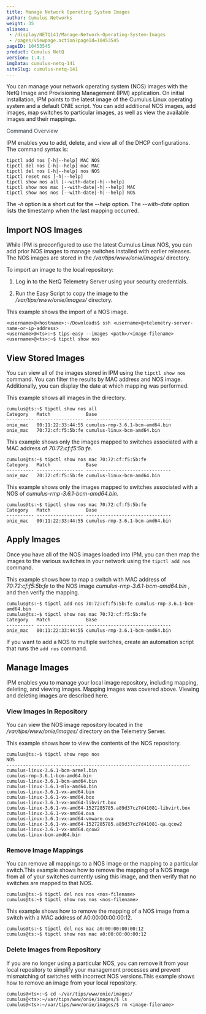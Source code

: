 ```yaml
---
title: Manage Network Operating System Images
author: Cumulus Networks
weight: 35
aliases:
 - /display/NETQ141/Manage-Network-Operating-System-Images
 - /pages/viewpage.action?pageId=10453545
pageID: 10453545
product: Cumulus NetQ
version: 1.4.1
imgData: cumulus-netq-141
siteSlug: cumulus-netq-141
---
```

You can manage your network operating system (NOS) images with the NetQ
Image and Provisioning Management (IPM) application. On initial
installation, IPM points to the latest image of the Cumulus Linux
operating system and a default ONIE script. You can add additional NOS
images, add images, map switches to particular images, as well as view
the available images and their mappings.

<span style="color: #36424a;"> Command Overview </span>

IPM enables you to add, delete, and view all of the DHCP configurations.
The command syntax is:

    tipctl add nos [-h|--help] MAC NOS
    tipctl del nos [-h|--help] mac MAC
    tipctl del nos [-h|--help] nos NOS 
    tipctl reset nos [-h|--help]
    tipctl show nos all [--with-date|-h|--help]
    tipctl show nos mac [--with-date|-h|--help] MAC 
    tipctl show nos nos [--with-date|-h|--help] NOS

<span style="color: #000000;"> The </span> *-h*
<span style="color: #000000;"> option is a short cut for the *--help*
option. </span> The *--with-date* option lists the timestamp when the
last mapping occurred.

## <span>Import NOS Images</span>

While IPM is preconfigured to use the latest Cumulus Linux NOS, you can
add prior NOS images to manage switches installed with earlier releases.
The NOS images are stored in the */var/tips/www/onie/images/* directory.

To import an image to the local repository:

1.  Log in to the NetQ Telemetry Server using your security credentials.

2.  Run the Easy Script to copy the image to the
    */var/tips/www/onie/images/* directory.

This example shows the import of a NOS image.

    <username>@<hostname>:~/Downloads$ ssh <username>@<telemetry-server-name-or-ip-address>
    <username>@<ts>:~$ tips-easy --images <path>/<image-filename>
    <username>@<ts>:~$ tipctl show nos

## <span>View Stored Images</span>

You can view all of the images stored in IPM using the `tipctl show nos`
command. You can filter the results by MAC address and NOS image.
Additionally, you can display the date at which mapping was performed.

This example shows all images in the directory.

    cumulus@ts:~$ tipctl show nos all
    Category   Match             Base
    ---------- ----------------- -------------------------------
    onie_mac   00:11:22:33:44:55 cumulus-rmp-3.6.1-bcm-amd64.bin
    onie_mac   70:72:cf:f5:5b:fe cumulus-linux-bcm-amd64.bin

This example shows only the images mapped to switches associated with a
MAC address of *70:72:cf:f5:5b:fe*.

    cumulus@ts:~$ tipctl show nos mac 70:72:cf:f5:5b:fe
    Category   Match             Base
    ---------- ----------------- -------------------------------
    onie_mac   70:72:cf:f5:5b:fe cumulus-linux-bcm-amd64.bin

This example shows only the images mapped to switches associated with a
NOS of *cumulus-rmp-3.6.1-bcm-amd64.bin*.

    cumulus@ts:~$ tipctl show nos mac 70:72:cf:f5:5b:fe
    Category   Match             Base
    ---------- ----------------- -------------------------------
    onie_mac   00:11:22:33:44:55 cumulus-rmp-3.6.1-bcm-amd64.bin

## <span>Apply Images</span>

Once you have all of the NOS images loaded into IPM, you can then map
the images to the various switches in your network using the `tipctl add
nos` command.

This example shows how to map a switch with MAC address of
*70:72:cf:f5:5b:fe* to the NOS image *cumulus-rmp-3.6.1-bcm-amd64.bin* ,
and then verify the mapping.

    cumulus@ts:~$ tipctl add nos 70:72:cf:f5:5b:fe cumulus-rmp-3.6.1-bcm-amd64.bin
    cumulus@ts:~$ tipctl show nos mac 70:72:cf:f5:5b:fe
    Category   Match             Base
    ---------- ----------------- -------------------------------
    onie_mac   00:11:22:33:44:55 cumulus-rmp-3.6.1-bcm-amd64.bin

If you want to add a NOS to multiple switches, create an automation
script that runs the `add nos` command.

## <span>Manage Images </span>

IPM enables you to manage your local image repository, including
mapping, deleting, and viewing images. Mapping images was covered above.
Viewing and deleting images are described here.

### <span>View Images in Repository</span>

You can view the NOS image repository located in the
*/var/tips/www/onie/images/* directory on the Telemetry Server.

This example shows how to view the contents of the NOS repository.

    cumulus@ts:~$ tipctl show repo nos 
    NOS
    -------------------------------------------------------------------
    cumulus-linux-3.6.1-bcm-armel.bin
    cumulus-rmp-3.6.1-bcm-amd64.bin
    cumulus-linux-3.6.1-bcm-amd64.bin
    cumulus-linux-3.6.1-mlx-amd64.bin
    cumulus-linux-3.6.1-vx-amd64.bin
    cumulus-linux-3.6.1-vx-amd64.box
    cumulus-linux-3.6.1-vx-amd64-libvirt.box
    cumulus-linux-3.6.1-vx-amd64-1527285785.a89d37cz7d41081-libvirt.box
    cumulus-linux-3.6.1-vx-amd64.ova
    cumulus-linux-3.6.1-vx-amd64-vmware.ova
    cumulus-linux-3.6.1-vx-amd64-1527285785.a89d37cz7d41081-qa.qcow2
    cumulus-linux-3.6.1-vx-amd64.qcow2
    cumulus-linux-bcm-amd64.bin

### <span>Remove Image Mappings</span>

You can remove all mappings to a NOS image or the mapping to a
particular switch.This example shows how to remove the mapping of a NOS
image from all of your switches currently using this image, and then
verify that no switches are mapped to that NOS.

    cumulus@ts:~$ tipctl del nos nos <nos-filename>
    cumulus@ts:~$ tipctl show nos nos <nos-filename>

This example shows how to remove the mapping of a NOS image from a
switch with a MAC address of A0:00:00:00:00:12.

    cumulus@ts:~$ tipctl del nos mac a0:00:00:00:00:12
    cumulus@ts:~$ tipctl show nos mac a0:00:00:00:00:12

### <span>Delete Images from Repository</span>

If you are no longer using a particular NOS, you can remove it from your
local repository to simplify your management processes and prevent
mismatching of switches with incorrect NOS versions.This example shows
how to remove an image from your local repository.

    cumulus@<ts>:~$ cd ~/var/tips/www/onie/images/
    cumulus@<ts>:~/var/tips/www/onie/images/$ ls
    cumulus@<ts>:~/var/tips/www/onie/images/$ rm <image-filename> 

<article id="html-search-results" class="ht-content" style="display: none;">

</article>

<footer id="ht-footer">

</footer>
